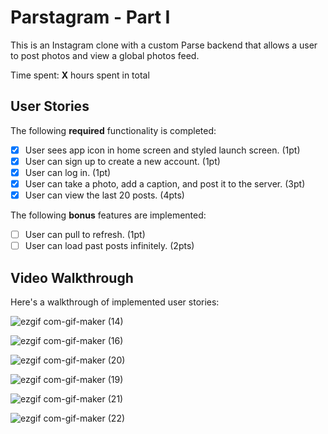 # Parstagram - Part I

This is an Instagram clone with a custom Parse backend that allows a user to post photos and view a global photos feed.

Time spent: **X** hours spent in total

## User Stories

The following **required** functionality is completed:

- [x] User sees app icon in home screen and styled launch screen. (1pt)
- [x] User can sign up to create a new account. (1pt)
- [x] User can log in. (1pt)
- [x] User can take a photo, add a caption, and post it to the server. (3pt)
- [x] User can view the last 20 posts. (4pts)

The following **bonus** features are implemented:

- [ ] User can pull to refresh. (1pt)
- [ ] User can load past posts infinitely. (2pts)

## Video Walkthrough

Here's a walkthrough of implemented user stories:

![ezgif com-gif-maker (14)](https://user-images.githubusercontent.com/87346208/136626097-286dfd3d-05f3-4116-a19d-192d2911f8a2.gif)

![ezgif com-gif-maker (16)](https://user-images.githubusercontent.com/87346208/136626040-c5d7ca1d-5081-4bc6-bc53-dbf1ec2e578a.gif)

![ezgif com-gif-maker (20)](https://user-images.githubusercontent.com/87346208/136627464-835e6962-e857-4fdc-bc30-e1f7290003e3.gif)

![ezgif com-gif-maker (19)](https://user-images.githubusercontent.com/87346208/136627252-300d10e2-6d2f-48b6-975b-536e4c9f47b0.gif)

![ezgif com-gif-maker (21)](https://user-images.githubusercontent.com/87346208/136627578-8787698f-d147-4e6e-bc39-c59a787ccc3d.gif)

![ezgif com-gif-maker (22)](https://user-images.githubusercontent.com/87346208/136643175-a35f6242-e554-4d45-80ef-ec9b7f5e3188.gif)


 
